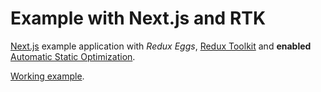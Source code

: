 # Example with Next.js and RTK

[Next.js](https://nextjs.org/) example application with _Redux Eggs_,
[Redux Toolkit](https://redux-toolkit.js.org/) and **enabled**
[Automatic Static Optimization](https://nextjs.org/docs/advanced-features/automatic-static-optimization).

[Working example](https://redux-eggs-example-next-rtk.vercel.app/).
